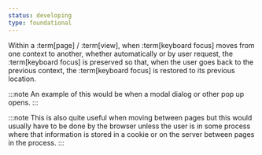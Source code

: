 ```yaml
---
status: developing
type: foundational
---
```


Within a :term[page] / :term[view], when :term[keyboard focus] moves from one context to another, whether automatically or by user request, the :term[keyboard focus] is preserved so that, when the user goes back to the previous context, the :term[keyboard focus] is restored to its previous location.

:::note
An example of this would be when a modal dialog or other pop up opens.
:::

:::note
This is also quite useful when moving between pages but this would usually have to be done by the browser unless the user is in some process where that information is stored in a cookie or on the server between pages in the process.
:::
